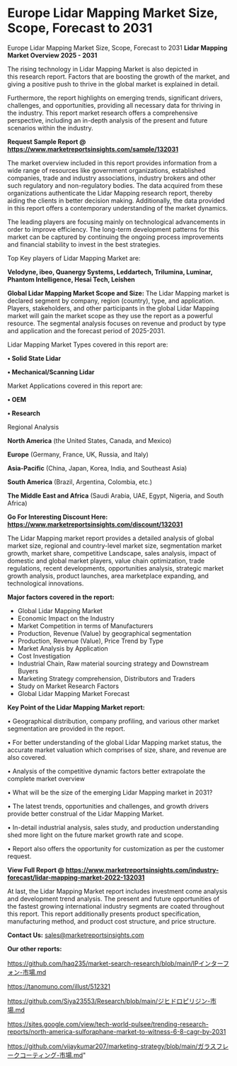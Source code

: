 # Europe Lidar Mapping Market Size, Scope, Forecast to 2031
Europe Lidar Mapping Market Size, Scope, Forecast to 2031
<Strong> Lidar Mapping Market Overview 2025 - 2031</strong>

The rising technology in Lidar Mapping Market is also depicted in this research report. Factors that are boosting the growth of the market, and giving a positive push to thrive in the global market is explained in detail.

Furthermore, the report highlights on emerging trends, significant drivers, challenges, and opportunities, providing all necessary data for thriving in the industry. This report market research offers a comprehensive perspective, including an in-depth analysis of the present and future scenarios within the industry.

<strong>Request Sample Report @ <a href=https://www.marketreportsinsights.com/sample/132031>https://www.marketreportsinsights.com/sample/132031</a></strong>

The market overview included in this report provides information from a wide range of resources like government organizations, established companies, trade and industry associations, industry brokers and other such regulatory and non-regulatory bodies. The data acquired from these organizations authenticate the Lidar Mapping research report, thereby aiding the clients in better decision making. Additionally, the data provided in this report offers a contemporary understanding of the market dynamics.

The leading players are focusing mainly on technological advancements in order to improve efficiency. The long-term development patterns for this market can be captured by continuing the ongoing process improvements and financial stability to invest in the best strategies.

Top Key players of Lidar Mapping Market are:

<strong>Velodyne, ibeo, Quanergy Systems, Leddartech, Trilumina, Luminar, Phantom Intelligence, Hesai Tech, Leishen</strong>

<strong><b>Global Lidar Mapping Market Scope and Size:</b></strong>
The Lidar Mapping market is declared segment by company, region (country), type, and application. Players, stakeholders, and other participants in the global Lidar Mapping market will gain the market scope as they use the report as a powerful resource. The segmental analysis focuses on revenue and product by type and application and the forecast period of 2025-2031.

Lidar Mapping Market Types covered in this report are:

<strong>• Solid State Lidar

• Mechanical/Scanning Lidar</strong>

Market Applications covered in this report are:

<strong>• OEM

• Research</strong> 

Regional Analysis

<strong>North America</strong> (the United States, Canada, and Mexico)

<strong>Europe</strong> (Germany, France, UK, Russia, and Italy)

<strong>Asia-Pacific</strong> (China, Japan, Korea, India, and Southeast Asia)

<strong>South America</strong> (Brazil, Argentina, Colombia, etc.)

<strong>The Middle East and Africa</strong> (Saudi Arabia, UAE, Egypt, Nigeria, and South Africa)

<strong>Go For Interesting Discount Here: <a href=https://www.marketreportsinsights.com/discount/132031>https://www.marketreportsinsights.com/discount/132031</a></strong>

The Lidar Mapping market report provides a detailed analysis of global market size, regional and country-level market size, segmentation market growth, market share, competitive Landscape, sales analysis, impact of domestic and global market players, value chain optimization, trade regulations, recent developments, opportunities analysis, strategic market growth analysis, product launches, area marketplace expanding, and technological innovations.

<strong><b>Major factors covered in the report:</b></strong>
<ul>
  <li>Global Lidar Mapping Market </li>
  <li>Economic Impact on the Industry</li>
  <li>Market Competition in terms of Manufacturers</li>
  <li>Production, Revenue (Value) by geographical segmentation</li>
  <li>Production, Revenue (Value), Price Trend by Type</li>
  <li>Market Analysis by Application</li>
  <li>Cost Investigation</li>
  <li>Industrial Chain, Raw material sourcing strategy and Downstream Buyers</li>
  <li>Marketing Strategy comprehension, Distributors and Traders</li>
  <li>Study on Market Research Factors</li>
  <li>Global Lidar Mapping Market Forecast</li>
</ul>

<strong><b>Key Point of the Lidar Mapping Market report:</b></strong>

• Geographical distribution, company profiling, and various other market segmentation are provided in the report.

• For better understanding of the global Lidar Mapping market status, the accurate market valuation which comprises of size, share, and revenue are also covered.

• Analysis of the competitive dynamic factors better extrapolate the complete market overview

• What will be the size of the emerging Lidar Mapping market in 2031?

• The latest trends, opportunities and challenges, and growth drivers provide better construal of the Lidar Mapping Market.

• In-detail industrial analysis, sales study, and production understanding shed more light on the future market growth rate and scope.

• Report also offers the opportunity for customization as per the customer request.

<strong><b>View Full Report @ <a href=https://www.marketreportsinsights.com/industry-forecast/lidar-mapping-market-2022-132031>https://www.marketreportsinsights.com/industry-forecast/lidar-mapping-market-2022-132031</a></b></strong>


At last, the Lidar Mapping Market report includes investment come analysis and development trend analysis. The present and future opportunities of the fastest growing international industry segments are coated throughout this report. This report additionally presents product specification, manufacturing method, and product cost structure, and price structure.

<strong>Contact Us:</strong>
sales@marketreportsinsights.com

<strong>Our other reports:</strong>

<a href=https://github.com/haq235/market-search-research/blob/main/IPインターフォン-市場.md>https://github.com/haq235/market-search-research/blob/main/IPインターフォン-市場.md</a>

<a href=https://tanomuno.com/illust/512321>https://tanomuno.com/illust/512321</a>

<a href=https://github.com/Siya23553/Research/blob/main/ジヒドロピリジン-市場.md>https://github.com/Siya23553/Research/blob/main/ジヒドロピリジン-市場.md</a>

<a href=https://sites.google.com/view/tech-world-pulsee/trending-research-reports/north-america-sulforaphane-market-to-witness-6-8-cagr-by-2031>https://sites.google.com/view/tech-world-pulsee/trending-research-reports/north-america-sulforaphane-market-to-witness-6-8-cagr-by-2031</a>

<a href=https://github.com/vijaykumar207/marketing-strategy/blob/main/ガラスフレークコーティング-市場.md>https://github.com/vijaykumar207/marketing-strategy/blob/main/ガラスフレークコーティング-市場.md</a>"
